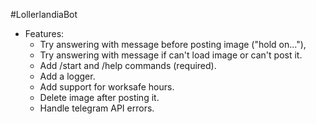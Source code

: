 #LollerlandiaBot
- Features:
  - Try answering with message before posting image ("hold on..."),
  - Try answering with message if can't load image or can't post it.
  - Add /start and /help commands (required).
  - Add a logger.
  - Add support for worksafe hours.
  - Delete image after posting it.
  - Handle telegram API errors.
